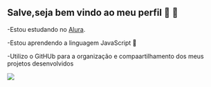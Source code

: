 ## Salve,seja bem vindo ao meu perfil 🤙 👋

-Estou estudando no [Alura](https://www.alura.com.br/).

-Estou aprendendo a linguagem JavaScript 📘

-Utilizo o GitHUb para a organização e compaartilhamento dos meus projetos desenvolvidos

![](https://tenor.com/pt-BR/view/hajime-no-ippo-ippo-box-punch-gif-18254668)
